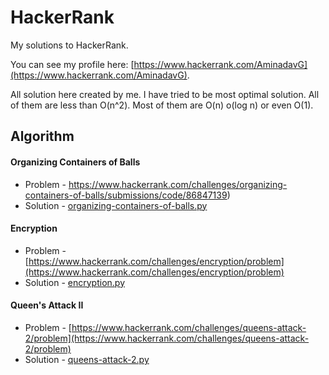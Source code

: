 # HackerRank
My solutions to HackerRank.

You can see my profile here: [https://www.hackerrank.com/AminadavG](https://www.hackerrank.com/AminadavG).

All solution here created by me. I have tried to be most optimal solution. All of them are less than O(n^2).
Most of them are O(n) o(log n) or even O(1).

## Algorithm

#### Organizing Containers of Balls
- Problem - https://www.hackerrank.com/challenges/organizing-containers-of-balls/submissions/code/86847139)
- Solution - [organizing-containers-of-balls.py](organizing-containers-of-balls.py)

#### Encryption
- Problem - [https://www.hackerrank.com/challenges/encryption/problem](https://www.hackerrank.com/challenges/encryption/problem)
- Solution - [encryption.py](encryption.py)

#### Queen's Attack II
- Problem - [https://www.hackerrank.com/challenges/queens-attack-2/problem](https://www.hackerrank.com/challenges/queens-attack-2/problem)
- Solution - [queens-attack-2.py](queens-attack-2.py)
